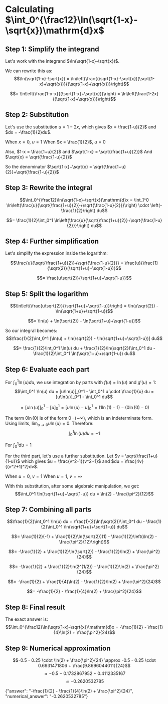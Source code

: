 # Calculating $\int_0^{\frac12}\ln(\sqrt{1-x}-\sqrt{x})\mathrm{d}x$

## Step 1: Simplify the integrand
Let's work with the integrand $\ln(\sqrt{1-x}-\sqrt{x})$.

We can rewrite this as:
$$\ln(\sqrt{1-x}-\sqrt{x}) = \ln\left(\frac{(\sqrt{1-x}-\sqrt{x})(\sqrt{1-x}+\sqrt{x})}{(\sqrt{1-x}+\sqrt{x})}\right)$$

$$= \ln\left(\frac{1-x-x}{(\sqrt{1-x}+\sqrt{x})}\right) = \ln\left(\frac{1-2x}{(\sqrt{1-x}+\sqrt{x})}\right)$$

## Step 2: Substitution
Let's use the substitution $u = 1-2x$, which gives $x = \frac{1-u}{2}$ and $dx = -\frac{1}{2}du$. 

When $x = 0$, $u = 1$
When $x = \frac{1}{2}$, $u = 0$

Also, $1-x = \frac{1+u}{2}$ and $\sqrt{1-x} = \sqrt{\frac{1+u}{2}}$
And $\sqrt{x} = \sqrt{\frac{1-u}{2}}$

So the denominator $\sqrt{1-x}+\sqrt{x} = \sqrt{\frac{1+u}{2}}+\sqrt{\frac{1-u}{2}}$

## Step 3: Rewrite the integral
$$\int_0^{\frac12}\ln(\sqrt{1-x}-\sqrt{x})\mathrm{d}x = \int_1^0 \ln\left(\frac{u}{\sqrt{\frac{1+u}{2}}+\sqrt{\frac{1-u}{2}}}\right) \cdot \left(-\frac{1}{2}\right) du$$

$$= \frac{1}{2}\int_0^1 \ln\left(\frac{u}{\sqrt{\frac{1+u}{2}}+\sqrt{\frac{1-u}{2}}}\right) du$$

## Step 4: Further simplification
Let's simplify the expression inside the logarithm:

$$\frac{u}{\sqrt{\frac{1+u}{2}}+\sqrt{\frac{1-u}{2}}} = \frac{u}{\frac{1}{\sqrt{2}}(\sqrt{1+u}+\sqrt{1-u})}$$

$$= \frac{u\sqrt{2}}{\sqrt{1+u}+\sqrt{1-u}}$$

## Step 5: Split the logarithm
$$\ln\left(\frac{u\sqrt{2}}{\sqrt{1+u}+\sqrt{1-u}}\right) = \ln(u\sqrt{2}) - \ln(\sqrt{1+u}+\sqrt{1-u})$$

$$= \ln(u) + \ln(\sqrt{2}) - \ln(\sqrt{1+u}+\sqrt{1-u})$$

So our integral becomes:
$$\frac{1}{2}\int_0^1 [\ln(u) + \ln(\sqrt{2}) - \ln(\sqrt{1+u}+\sqrt{1-u})] du$$

$$= \frac{1}{2}\int_0^1 \ln(u) du + \frac{1}{2}\ln(\sqrt{2})\int_0^1 du - \frac{1}{2}\int_0^1 \ln(\sqrt{1+u}+\sqrt{1-u}) du$$

## Step 6: Evaluate each part
For $\int_0^1 \ln(u) du$, we use integration by parts with $f(u) = \ln(u)$ and $g'(u) = 1$:
$$\int_0^1 \ln(u) du = [u\ln(u)]_0^1 - \int_0^1 u \cdot \frac{1}{u} du = [u\ln(u)]_0^1 - \int_0^1 du$$

$$= [u\ln(u)]_0^1 - [u]_0^1 = [u\ln(u) - u]_0^1 = (1\ln(1) - 1) - (0\ln(0) - 0)$$

The term $0\ln(0)$ is of the form $0 \cdot (-\infty)$, which is an indeterminate form. Using limits, $\lim_{u\to 0} u\ln(u) = 0$. Therefore:
$$\int_0^1 \ln(u) du = -1$$

For $\int_0^1 du = 1$

For the third part, let's use a further substitution. Let $v = \sqrt{\frac{1+u}{1-u}}$ which gives $u = \frac{v^2-1}{v^2+1}$ and $du = \frac{4v}{(v^2+1)^2}dv$.

When $u = 0$, $v = 1$
When $u = 1$, $v = \infty$

With this substitution, after some algebraic manipulation, we get:
$$\int_0^1 \ln(\sqrt{1+u}+\sqrt{1-u}) du = \ln(2) - \frac{\pi^2}{12}$$

## Step 7: Combining all parts
$$\frac{1}{2}\int_0^1 \ln(u) du + \frac{1}{2}\ln(\sqrt{2})\int_0^1 du - \frac{1}{2}\int_0^1 \ln(\sqrt{1+u}+\sqrt{1-u}) du$$

$$= \frac{1}{2}(-1) + \frac{1}{2}\ln(\sqrt{2})(1) - \frac{1}{2}\left(\ln(2) - \frac{\pi^2}{12}\right)$$

$$= -\frac{1}{2} + \frac{1}{2}\ln(\sqrt{2}) - \frac{1}{2}\ln(2) + \frac{\pi^2}{24}$$

$$= -\frac{1}{2} + \frac{1}{2}\ln(2^{1/2}) - \frac{1}{2}\ln(2) + \frac{\pi^2}{24}$$

$$= -\frac{1}{2} + \frac{1}{4}\ln(2) - \frac{1}{2}\ln(2) + \frac{\pi^2}{24}$$

$$= -\frac{1}{2} - \frac{1}{4}\ln(2) + \frac{\pi^2}{24}$$

## Step 8: Final result
The exact answer is:
$$\int_0^{\frac12}\ln(\sqrt{1-x}-\sqrt{x})\mathrm{d}x = -\frac{1}{2} - \frac{1}{4}\ln(2) + \frac{\pi^2}{24}$$

## Step 9: Numerical approximation
$$-0.5 - 0.25 \cdot \ln(2) + \frac{\pi^2}{24} \approx -0.5 - 0.25 \cdot 0.6931471806 + \frac{9.8696044011}{24}$$
$$\approx -0.5 - 0.1732867952 + 0.4112335167$$
$$\approx -0.2620532785$$

{"answer": "-\\frac{1}{2} - \\frac{1}{4}\\ln(2) + \\frac{\\pi^2}{24}", "numerical_answer": "-0.2620532785"}